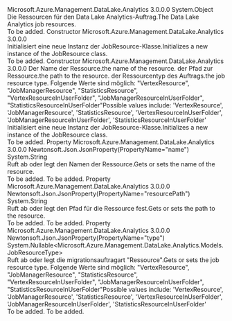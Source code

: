 <Type Name="JobResource" FullName="Microsoft.Azure.Management.DataLake.Analytics.Models.JobResource">
  <TypeSignature Language="C#" Value="public class JobResource" />
  <TypeSignature Language="ILAsm" Value=".class public auto ansi beforefieldinit JobResource extends System.Object" />
  <TypeSignature Language="DocId" Value="T:Microsoft.Azure.Management.DataLake.Analytics.Models.JobResource" />
  <TypeSignature Language="VB.NET" Value="Public Class JobResource" />
  <TypeSignature Language="F#" Value="type JobResource = class" />
  <AssemblyInfo>
    <AssemblyName>Microsoft.Azure.Management.DataLake.Analytics</AssemblyName>
    <AssemblyVersion>3.0.0.0</AssemblyVersion>
  </AssemblyInfo>
  <Base>
    <BaseTypeName>System.Object</BaseTypeName>
  </Base>
  <Interfaces />
  <Docs>
    <summary>
            <span data-ttu-id="7d7a0-101">Die Ressourcen für den Data Lake Analytics-Auftrag.</span><span class="sxs-lookup"><span data-stu-id="7d7a0-101">The Data Lake Analytics job resources.</span></span>
            </summary>
    <remarks>To be added.</remarks>
  </Docs>
  <Members>
    <Member MemberName=".ctor">
      <MemberSignature Language="C#" Value="public JobResource ();" />
      <MemberSignature Language="ILAsm" Value=".method public hidebysig specialname rtspecialname instance void .ctor() cil managed" />
      <MemberSignature Language="DocId" Value="M:Microsoft.Azure.Management.DataLake.Analytics.Models.JobResource.#ctor" />
      <MemberSignature Language="VB.NET" Value="Public Sub New ()" />
      <MemberType>Constructor</MemberType>
      <AssemblyInfo>
        <AssemblyName>Microsoft.Azure.Management.DataLake.Analytics</AssemblyName>
        <AssemblyVersion>3.0.0.0</AssemblyVersion>
      </AssemblyInfo>
      <Parameters />
      <Docs>
        <summary>
            <span data-ttu-id="7d7a0-102">Initialisiert eine neue Instanz der JobResource-Klasse.</span><span class="sxs-lookup"><span data-stu-id="7d7a0-102">Initializes a new instance of the JobResource class.</span></span>
            </summary>
        <remarks>To be added.</remarks>
      </Docs>
    </Member>
    <Member MemberName=".ctor">
      <MemberSignature Language="C#" Value="public JobResource (string name = null, string resourcePath = null, Nullable&lt;Microsoft.Azure.Management.DataLake.Analytics.Models.JobResourceType&gt; type = null);" />
      <MemberSignature Language="ILAsm" Value=".method public hidebysig specialname rtspecialname instance void .ctor(string name, string resourcePath, valuetype System.Nullable`1&lt;valuetype Microsoft.Azure.Management.DataLake.Analytics.Models.JobResourceType&gt; type) cil managed" />
      <MemberSignature Language="DocId" Value="M:Microsoft.Azure.Management.DataLake.Analytics.Models.JobResource.#ctor(System.String,System.String,System.Nullable{Microsoft.Azure.Management.DataLake.Analytics.Models.JobResourceType})" />
      <MemberSignature Language="VB.NET" Value="Public Sub New (Optional name As String = null, Optional resourcePath As String = null, Optional type As Nullable(Of JobResourceType) = null)" />
      <MemberSignature Language="F#" Value="new Microsoft.Azure.Management.DataLake.Analytics.Models.JobResource : string * string * Nullable&lt;Microsoft.Azure.Management.DataLake.Analytics.Models.JobResourceType&gt; -&gt; Microsoft.Azure.Management.DataLake.Analytics.Models.JobResource" Usage="new Microsoft.Azure.Management.DataLake.Analytics.Models.JobResource (name, resourcePath, type)" />
      <MemberType>Constructor</MemberType>
      <AssemblyInfo>
        <AssemblyName>Microsoft.Azure.Management.DataLake.Analytics</AssemblyName>
        <AssemblyVersion>3.0.0.0</AssemblyVersion>
      </AssemblyInfo>
      <Parameters>
        <Parameter Name="name" Type="System.String" />
        <Parameter Name="resourcePath" Type="System.String" />
        <Parameter Name="type" Type="System.Nullable&lt;Microsoft.Azure.Management.DataLake.Analytics.Models.JobResourceType&gt;" />
      </Parameters>
      <Docs>
        <param name="name"><span data-ttu-id="7d7a0-103">Der Name der Ressource.</span><span class="sxs-lookup"><span data-stu-id="7d7a0-103">the name of the resource.</span></span></param>
        <param name="resourcePath"><span data-ttu-id="7d7a0-104">der Pfad zur Ressource.</span><span class="sxs-lookup"><span data-stu-id="7d7a0-104">the path to the resource.</span></span></param>
        <param name="type"><span data-ttu-id="7d7a0-105">der Ressourcentyp des Auftrags.</span><span class="sxs-lookup"><span data-stu-id="7d7a0-105">the job resource type.</span></span> <span data-ttu-id="7d7a0-106">Folgende Werte sind möglich: "VertexResource", "JobManagerResource", "StatisticsResource", "VertexResourceInUserFolder", "JobManagerResourceInUserFolder", "StatisticsResourceInUserFolder"</span><span class="sxs-lookup"><span data-stu-id="7d7a0-106">Possible values include: 'VertexResource', 'JobManagerResource', 'StatisticsResource', 'VertexResourceInUserFolder', 'JobManagerResourceInUserFolder', 'StatisticsResourceInUserFolder'</span></span></param>
        <summary>
            <span data-ttu-id="7d7a0-107">Initialisiert eine neue Instanz der JobResource-Klasse.</span><span class="sxs-lookup"><span data-stu-id="7d7a0-107">Initializes a new instance of the JobResource class.</span></span>
            </summary>
        <remarks>To be added.</remarks>
      </Docs>
    </Member>
    <Member MemberName="Name">
      <MemberSignature Language="C#" Value="public string Name { get; set; }" />
      <MemberSignature Language="ILAsm" Value=".property instance string Name" />
      <MemberSignature Language="DocId" Value="P:Microsoft.Azure.Management.DataLake.Analytics.Models.JobResource.Name" />
      <MemberSignature Language="VB.NET" Value="Public Property Name As String" />
      <MemberSignature Language="F#" Value="member this.Name : string with get, set" Usage="Microsoft.Azure.Management.DataLake.Analytics.Models.JobResource.Name" />
      <MemberType>Property</MemberType>
      <AssemblyInfo>
        <AssemblyName>Microsoft.Azure.Management.DataLake.Analytics</AssemblyName>
        <AssemblyVersion>3.0.0.0</AssemblyVersion>
      </AssemblyInfo>
      <Attributes>
        <Attribute>
          <AttributeName>Newtonsoft.Json.JsonProperty(PropertyName="name")</AttributeName>
        </Attribute>
      </Attributes>
      <ReturnValue>
        <ReturnType>System.String</ReturnType>
      </ReturnValue>
      <Docs>
        <summary>
            <span data-ttu-id="7d7a0-108">Ruft ab oder legt den Namen der Ressource.</span><span class="sxs-lookup"><span data-stu-id="7d7a0-108">Gets or sets the name of the resource.</span></span>
            </summary>
        <value>To be added.</value>
        <remarks>To be added.</remarks>
      </Docs>
    </Member>
    <Member MemberName="ResourcePath">
      <MemberSignature Language="C#" Value="public string ResourcePath { get; set; }" />
      <MemberSignature Language="ILAsm" Value=".property instance string ResourcePath" />
      <MemberSignature Language="DocId" Value="P:Microsoft.Azure.Management.DataLake.Analytics.Models.JobResource.ResourcePath" />
      <MemberSignature Language="VB.NET" Value="Public Property ResourcePath As String" />
      <MemberSignature Language="F#" Value="member this.ResourcePath : string with get, set" Usage="Microsoft.Azure.Management.DataLake.Analytics.Models.JobResource.ResourcePath" />
      <MemberType>Property</MemberType>
      <AssemblyInfo>
        <AssemblyName>Microsoft.Azure.Management.DataLake.Analytics</AssemblyName>
        <AssemblyVersion>3.0.0.0</AssemblyVersion>
      </AssemblyInfo>
      <Attributes>
        <Attribute>
          <AttributeName>Newtonsoft.Json.JsonProperty(PropertyName="resourcePath")</AttributeName>
        </Attribute>
      </Attributes>
      <ReturnValue>
        <ReturnType>System.String</ReturnType>
      </ReturnValue>
      <Docs>
        <summary>
            <span data-ttu-id="7d7a0-109">Ruft ab oder legt den Pfad für die Ressource fest.</span><span class="sxs-lookup"><span data-stu-id="7d7a0-109">Gets or sets the path to the resource.</span></span>
            </summary>
        <value>To be added.</value>
        <remarks>To be added.</remarks>
      </Docs>
    </Member>
    <Member MemberName="Type">
      <MemberSignature Language="C#" Value="public Nullable&lt;Microsoft.Azure.Management.DataLake.Analytics.Models.JobResourceType&gt; Type { get; set; }" />
      <MemberSignature Language="ILAsm" Value=".property instance valuetype System.Nullable`1&lt;valuetype Microsoft.Azure.Management.DataLake.Analytics.Models.JobResourceType&gt; Type" />
      <MemberSignature Language="DocId" Value="P:Microsoft.Azure.Management.DataLake.Analytics.Models.JobResource.Type" />
      <MemberSignature Language="VB.NET" Value="Public Property Type As Nullable(Of JobResourceType)" />
      <MemberSignature Language="F#" Value="member this.Type : Nullable&lt;Microsoft.Azure.Management.DataLake.Analytics.Models.JobResourceType&gt; with get, set" Usage="Microsoft.Azure.Management.DataLake.Analytics.Models.JobResource.Type" />
      <MemberType>Property</MemberType>
      <AssemblyInfo>
        <AssemblyName>Microsoft.Azure.Management.DataLake.Analytics</AssemblyName>
        <AssemblyVersion>3.0.0.0</AssemblyVersion>
      </AssemblyInfo>
      <Attributes>
        <Attribute>
          <AttributeName>Newtonsoft.Json.JsonProperty(PropertyName="type")</AttributeName>
        </Attribute>
      </Attributes>
      <ReturnValue>
        <ReturnType>System.Nullable&lt;Microsoft.Azure.Management.DataLake.Analytics.Models.JobResourceType&gt;</ReturnType>
      </ReturnValue>
      <Docs>
        <summary>
            <span data-ttu-id="7d7a0-110">Ruft ab oder legt die migrationsauftragart "Ressource".</span><span class="sxs-lookup"><span data-stu-id="7d7a0-110">Gets or sets the job resource type.</span></span> <span data-ttu-id="7d7a0-111">Folgende Werte sind möglich: "VertexResource", "JobManagerResource", "StatisticsResource", "VertexResourceInUserFolder", "JobManagerResourceInUserFolder", "StatisticsResourceInUserFolder"</span><span class="sxs-lookup"><span data-stu-id="7d7a0-111">Possible values include: 'VertexResource', 'JobManagerResource', 'StatisticsResource', 'VertexResourceInUserFolder', 'JobManagerResourceInUserFolder', 'StatisticsResourceInUserFolder'</span></span>
            </summary>
        <value>To be added.</value>
        <remarks>To be added.</remarks>
      </Docs>
    </Member>
  </Members>
</Type>